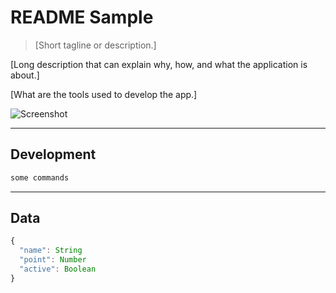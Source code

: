 # README Sample

> [Short tagline or description.]

[Long description that can explain why, how, and what the application is about.]

[What are the tools used to develop the app.]

![Screenshot](./screenshot.png)

--------------------------------------------------------------------------------

## Development

```sh
some commands
```

--------------------------------------------------------------------------------

## Data

```js
{
  "name": String
  "point": Number
  "active": Boolean
}
```
